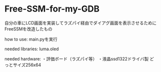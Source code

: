 # Free-SSM-for-my-GDB
自分の車にLCD画面を実装してラズパイ経由でダイアグ画面を表示させるためにFreeSSMを改造したもの

how to use:
main.pyを実行

needed libraries:
luma.oled

needed hardware:
・評価ボード（ラズパイ等）
・液晶ssd1322ドライバ製 どっとサイズ256x64
